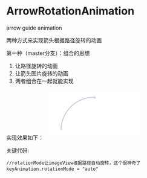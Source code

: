 # ArrowRotationAnimation
arrow guide animation

两种方式来实现箭头根据路径旋转的动画

第一种（master分支）：组合的思想
1. 让路径旋转的动画  
2. 让箭头图片旋转的动画 
3. 两者组合在一起就能实现

实现效果如下：
![arrow animation](https://github.com/shine93/ArrowRotationAnimation/blob/master/XXImageViewMoveWithPath/New%20Group/Images/imageViewMoveWithPath.gif)

关键代码:
```
//rotationMode让imageView根据路径自动旋转，这个很神奇了
keyAnimation.rotationMode = "auto"
```
